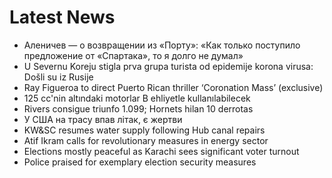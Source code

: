# Latest News
-  Аленичев — о возвращении из «Порту»: «Как только поступило предложение от «Спартака», то я долго не думал»
-  U Severnu Koreju stigla prva grupa turista od epidemije korona virusa: Došli su iz Rusije
-  Ray Figueroa to direct Puerto Rican thriller ‘Coronation Mass’ (exclusive)
-  125 cc'nin altındaki motorlar B ehliyetle kullanılabilecek
-  Rivers consigue triunfo 1.099; Hornets hilan 10 derrotas
-  У США на трасу впав літак, є жертви
-  KW&SC resumes water supply following Hub canal repairs
-  Atif Ikram calls for revolutionary measures in energy sector
-  Elections mostly peaceful as Karachi sees significant voter turnout
-  Police praised for exemplary election security measures
